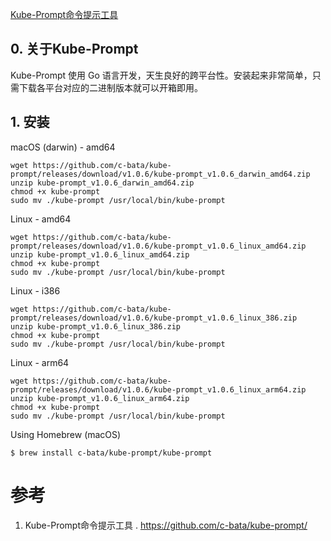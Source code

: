 [Kube-Prompt命令提示工具](https://github.com/c-bata/kube-prompt/)
## 0. 关于Kube-Prompt
Kube-Prompt 使用 Go 语言开发，天生良好的跨平台性。安装起来非常简单，只需下载各平台对应的二进制版本就可以开箱即用。

## 1. 安装
macOS (darwin) - amd64
```
wget https://github.com/c-bata/kube-prompt/releases/download/v1.0.6/kube-prompt_v1.0.6_darwin_amd64.zip
unzip kube-prompt_v1.0.6_darwin_amd64.zip
chmod +x kube-prompt
sudo mv ./kube-prompt /usr/local/bin/kube-prompt
```
Linux - amd64
```
wget https://github.com/c-bata/kube-prompt/releases/download/v1.0.6/kube-prompt_v1.0.6_linux_amd64.zip
unzip kube-prompt_v1.0.6_linux_amd64.zip
chmod +x kube-prompt
sudo mv ./kube-prompt /usr/local/bin/kube-prompt
```
Linux - i386
```
wget https://github.com/c-bata/kube-prompt/releases/download/v1.0.6/kube-prompt_v1.0.6_linux_386.zip
unzip kube-prompt_v1.0.6_linux_386.zip
chmod +x kube-prompt
sudo mv ./kube-prompt /usr/local/bin/kube-prompt
```
Linux - arm64
```
wget https://github.com/c-bata/kube-prompt/releases/download/v1.0.6/kube-prompt_v1.0.6_linux_arm64.zip
unzip kube-prompt_v1.0.6_linux_arm64.zip
chmod +x kube-prompt
sudo mv ./kube-prompt /usr/local/bin/kube-prompt
```
Using Homebrew (macOS)
```
$ brew install c-bata/kube-prompt/kube-prompt
```

# 参考
1. Kube-Prompt命令提示工具 . https://github.com/c-bata/kube-prompt/
